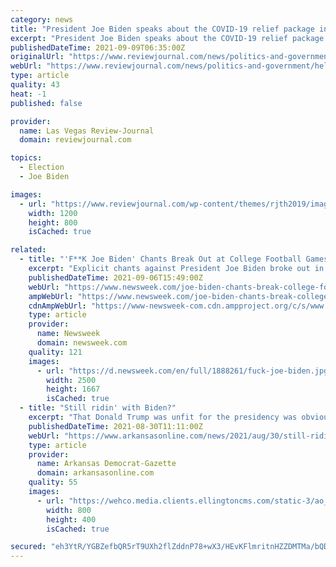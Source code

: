 ```yaml
---
category: news
title: "President Joe Biden speaks about the COVID-19 relief package in the State Dining Room of the Wh"
excerpt: "President Joe Biden speaks about the COVID-19 relief package in the State Dining Room of the White House, Monday, March 15, 2021, in Washington. (AP Photo/Patrick Semansky)"
publishedDateTime: 2021-09-09T06:35:00Z
originalUrl: "https://www.reviewjournal.com/news/politics-and-government/help-is-here-biden-says-in-promoting-covid-relief-bill-2305083/attachment/president-joe-biden-speaks-about-the-covid-19-relief-package-in-the-state-dining-room-of-the-wh/"
webUrl: "https://www.reviewjournal.com/news/politics-and-government/help-is-here-biden-says-in-promoting-covid-relief-bill-2305083/attachment/president-joe-biden-speaks-about-the-covid-19-relief-package-in-the-state-dining-room-of-the-wh/"
type: article
quality: 43
heat: -1
published: false

provider:
  name: Las Vegas Review-Journal
  domain: reviewjournal.com

topics:
  - Election
  - Joe Biden

images:
  - url: "https://www.reviewjournal.com/wp-content/themes/rjth2019/images/defaultimage-1200x800.jpg"
    width: 1200
    height: 800
    isCached: true

related:
  - title: "'F**K Joe Biden' Chants Break Out at College Football Games Across the Country"
    excerpt: "Explicit chants against President Joe Biden broke out in the crowds at college football games over the past few days. On Sunday, video of a \"f**k Joe Biden\" chant was posted online during the Texas A&M Aggies game against the Kent State Golden Flashes."
    publishedDateTime: 2021-09-06T15:49:00Z
    webUrl: "https://www.newsweek.com/joe-biden-chants-break-college-football-games-country-1626438"
    ampWebUrl: "https://www.newsweek.com/joe-biden-chants-break-college-football-games-country-1626438?amp=1"
    cdnAmpWebUrl: "https://www-newsweek-com.cdn.ampproject.org/c/s/www.newsweek.com/joe-biden-chants-break-college-football-games-country-1626438?amp=1"
    type: article
    provider:
      name: Newsweek
      domain: newsweek.com
    quality: 121
    images:
      - url: "https://d.newsweek.com/en/full/1888261/fuck-joe-biden.jpg"
        width: 2500
        height: 1667
        isCached: true
  - title: "Still ridin' with Biden?"
    excerpt: "That Donald Trump was unfit for the presidency was obvious well before he assumed it, more obvious as he occupied it, and most obvious by his behavior after losing it."
    publishedDateTime: 2021-08-30T11:11:00Z
    webUrl: "https://www.arkansasonline.com/news/2021/aug/30/still-ridin-with-biden/"
    type: article
    provider:
      name: Arkansas Democrat-Gazette
      domain: arkansasonline.com
    quality: 55
    images:
      - url: "https://wehco.media.clients.ellingtoncms.com/static-3/ao_redesign/graphics/adgog.jpg"
        width: 800
        height: 400
        isCached: true

secured: "eh3YtR/YGBZefbQR5rT9UXh2flZddnP78+wX3/HEvKFlmritnHZZDMTMa/bQDPT1RdxHQ8eh/vo8wfObpU+lJ7ILgAu1jz6ZjaXWat6P2W/ADMXP8g1NB+qc2PiWXHmDt55CieSPt3WaiRk4rn3WY9Z7jL2q9NmONDUB/8/Yi/xR/K9HDd4oWkTdxO0GYpROV8mR5LHMZ5SQEP4E9p/M8UEhwZdp9JsZjNI/PPcJI3Fli4fjzm2sN1qw/lDiHxuQj7AUNhtprW+7yE10mr3EjvshpFHDq2Z3z80R3YkZBnAqo8Ie8awLdts0YIvduhRZNzh3TjQrJj6MpeC9IInG9g5XThgy2U0YN6JLsZhqg/o=;S3ps6sHAZW8egs909k7zVw=="
---
```


